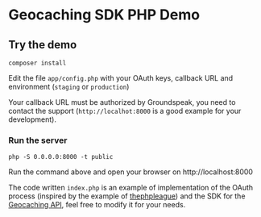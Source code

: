 # Geocaching SDK PHP Demo

## Try the demo

    composer install

Edit the file `app/config.php` with your OAuth keys, callback URL and environment (`staging` or `production`)

Your callback URL must be authorized by Groundspeak, you need to contact the support (`http://localhot:8000` is a good example for your development).

### Run the server

    php -S 0.0.0.0:8000 -t public

Run the command above and open your browser on http://localhost:8000

The code written `index.php` is an example of implementation of the OAuth process (inspired by the example of [thephpleague](https://github.com/thephpleague/oauth2-client)) and the SDK for the [Geocaching API](https://github.com/Surfoo/geocaching-php-sdk), feel free to modify it for your needs.